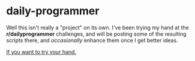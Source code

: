 # daily-programmer
Well this isn't really a "project" on its own.
I've been trying my hand at the **r/dailyprogrammer** challenges, and will be posting some of the resulting scripts there, and *occasionally* enhance them once I get better ideas.

[If you want to try your hand.](reddit.com/r/dailyprogrammer)

